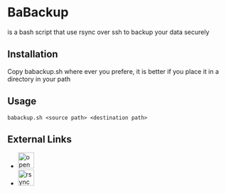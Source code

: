 # BaBackup
is a bash script that use rsync over ssh to backup your data securely

## Installation
Copy babackup.sh where ever you prefere, it is better if you place it in a directory in your path

## Usage
`babackup.sh <source path> <destination path>`

## External Links
- <a href='https://www.openssh.org' target='_blank'><img height='36' style='border:0px;height:36px;' src='https://www.openssh.org' border='0' alt='openssh' /></a>
- <a href='https://rsync.samba.org/' target='_blank'><img height='36' style='border:0px;height:36px;' src='https://rsync.samba.org/' border='0' alt='rsync' /></a>
